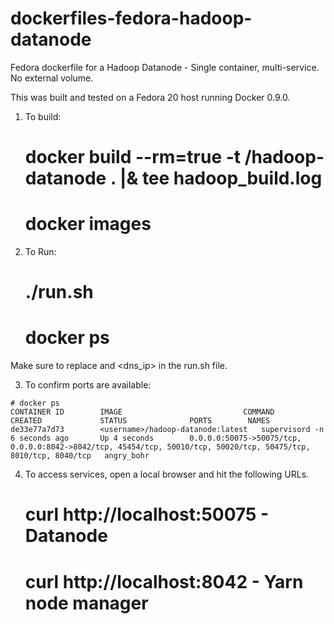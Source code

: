 dockerfiles-fedora-hadoop-datanode
==================================

Fedora dockerfile for a Hadoop Datanode - Single container, multi-service.  No external volume.

This was built and tested on a Fedora 20 host running Docker 0.9.0.

1. To build:

	# docker build --rm=true -t <username>/hadoop-datanode . |& tee hadoop_build.log
	# docker images

2. To Run:

	# ./run.sh
	# docker ps

Make sure to replace <username> and <dns_ip> in the run.sh file.

3. To confirm ports are available:

```
# docker ps
CONTAINER ID        IMAGE                           COMMAND             CREATED             STATUS              PORTS        NAMES
de33e77a7d73        <username>/hadoop-datanode:latest   supervisord -n      6 seconds ago       Up 4 seconds        0.0.0.0:50075->50075/tcp, 0.0.0.0:8042->8042/tcp, 45454/tcp, 50010/tcp, 50020/tcp, 50475/tcp, 8010/tcp, 8040/tcp   angry_bohr
```

4. To access services, open a local browser and hit the following URLs.

	# curl http://localhost:50075 - Datanode
	# curl http://localhost:8042 - Yarn node manager

